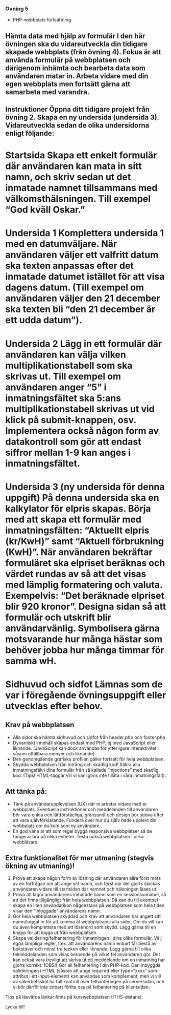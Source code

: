 ### Övning 5

- PHP-webbplats fortsättning

## Hämta data med hjälp av formulär I den här övningen ska du vidareutveckla din tidigare skapade webbplats (från övning 4). Fokus är att använda formulär på webbplatsen och därigenom inhämta och bearbeta data som användaren matar in. Arbeta vidare med din egen webbplats men fortsätt gärna att samarbeta med varandra.

## Instruktioner Öppna ditt tidigare projekt från övning 2. Skapa en ny undersida (undersida 3). Vidareutveckla sedan de olika undersidorna enligt följande:

# Startsida Skapa ett enkelt formulär där användaren kan mata in sitt namn, och skriv sedan ut det inmatade namnet tillsammans med välkomsthälsningen. Till exempel “God kväll Oskar.”

# Undersida 1 Komplettera undersida 1 med en datumväljare. När användaren väljer ett valfritt datum ska texten anpassas efter det inmatade datumet istället för att visa dagens datum. (Till exempel om användaren väljer den 21 december ska texten bli “den 21 december är ett udda datum”).

# Undersida 2 Lägg in ett formulär där användaren kan välja vilken multiplikationstabell som ska skrivas ut. Till exempel om användaren anger “5” i inmatningsfältet ska 5:ans multiplikationstabell skrivas ut vid klick på submit-knappen, osv. Implementera också någon form av datakontroll som gör att endast siffror mellan 1-9 kan anges i inmatningsfältet.

# Undersida 3 (ny undersida för denna uppgift) På denna undersida ska en kalkylator för elpris skapas. Börja med att skapa ett formulär med inmatningsfälten: “Aktuellt elpris (kr/KwH)” samt “Aktuell förbrukning (KwH)”. När användaren bekräftar formuläret ska elpriset beräknas och värdet rundas av så att det visas med lämplig formatering och valuta. Exempelvis: “Det beräknade elpriset blir 920 kronor”. Designa sidan så att formulär och utskrift blir användarvänlig. Symbolisera gärna motsvarande hur många hästar som behöver jobba hur många timmar för samma wH.

# Sidhuvud och sidfot Lämnas som de var i föregående övningsuppgift eller utvecklas efter behov.

## Krav på webbplatsen
- Alla sidor ska hämta sidhuvud och sidfot från header.php och footer.php
- Dynamiskt innehåll skapas endast med PHP, ej med JavaScript eller liknande. (JavaScript kan dock användas för ytterligare interaktivitet såsom utfällbara menyer och liknande).
- Den genomgående grafiska profilen gäller fortsatt för hela webbplatsen.
- Skydda webbplatsen från intrång och skadlig kod! Säkra alla inmatningsfält i dina formulär från så kallade “injections” med skadlig kod. (Tips! HTML-taggar vill vi vanligtvis inte tillåta i våra inmatningsfält).

## Att tänka på:
- Tänk på användarupplevelsen (UX) när ni arbetar vidare med er webbplats. Eventuella instruktioner och meddelanden till användaren bör vara enkla och lättförståeliga, gränssnitt och design bör sträva efter att vara självförklarande. Fundera över hur du själv hade upplevt din webbplats om du kom som ny användare.
- En god vana är att som regel bygga responsiva webbplatser så de fungerar bra på olika enheter. Testa också webbplatsen i olika webbläsare.

## Extra funktionalitet för mer utmaning (stegvis ökning av utmaning)!
1. Prova att skapa någon form av lösning där användaren allra först möts av en förfrågan om att ange sitt namn, och först när det gjorts skickas användaren vidare till startsidan där namnet och hälsningen läses ut.
2. Prova att lagra användarens inmatade namn som en sessionsvariabel, så att det finns tillgängligt från hela webbplatsen. Då kan du till exempel skapa en liten användarikon någonstans på webbplatsen som hela tiden visar den “inloggade” användarens namn.
3. Gör hela webbplatsen skyddad och kräv att användaren har angett sitt namn/loggat in för att komma åt webbplatsens alla sidor. Om du vill kan du även komplettera med ett lösenord som skydd. Lägg gärna till en knapp för att logga ut från webbplatsen.
4. Skapa validering/felhantering för inmatningen i dina olika formulär. Välj egna lämpliga regler, t.ex. att användarens namn enbart får bestå av bokstäver och minst tre tecken eller liknande. Lägg gärna till olika felmeddelanden som visas beroende på vilket fel användaren gör. Det kan också vara trevligt att skriva ut ett meddelande om en inmatning har gjorts korrekt. (OBS!) Gör all felhantering i din PHP-kod. Den inbyggda valideringen i HTML (såsom att ange required eller type=”xxxx” som attribut i ett input-element) kan användas som komplement, men vi vill av säkerhetsskäl ha full kontroll över felhanteringen på serversidan, och vi bör därför inte enbart förlita oss på felhantering på klientsidan.

Tips på läsvärda länkar finns på kurswebbplatsen (ITHS-distans).

Lycka till!
